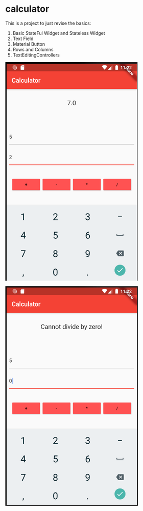# calculator

This is a project to just revise the basics:
1. Basic StateFul Widget and Stateless Widget
2. Text Field
3. Material Button
4. Rows and Columns
5. TextEditingControllers


![alt text](https://github.com/bhogalprabjot/flutter-practice-calculator/blob/main/ss1.png?raw=true)



![alt text](https://github.com/bhogalprabjot/flutter-practice-calculator/blob/main/ss2.png?raw=true)
